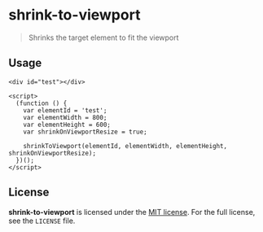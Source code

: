 # shrink-to-viewport
> Shrinks the target element to fit the viewport

## Usage

```
<div id="test"></div>

<script>
  (function () {
    var elementId = 'test';
    var elementWidth = 800;
    var elementHeight = 600;
    var shrinkOnViewportResize = true;

    shrinkToViewport(elementId, elementWidth, elementHeight, shrinkOnViewportResize);
  })();
</script>
```

## License

**shrink-to-viewport** is licensed under the [MIT license](http://opensource.org/licenses/MIT).
For the full license, see the `LICENSE` file.